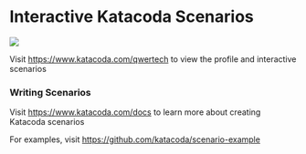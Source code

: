 # Interactive Katacoda Scenarios

[![](http://shields.katacoda.com/katacoda/qwertech/count.svg)](https://www.katacoda.com/qwertech "Get your profile on Katacoda.com")

Visit https://www.katacoda.com/qwertech to view the profile and interactive scenarios

### Writing Scenarios
Visit https://www.katacoda.com/docs to learn more about creating Katacoda scenarios

For examples, visit https://github.com/katacoda/scenario-example

